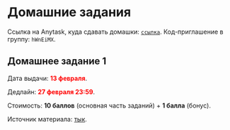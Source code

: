# Домашние задания

Ссылка на Anytask, куда сдавать домашки: [```ссылка```](https://anytask.org/course/1180). Код-приглашение в группу: ```hWnEiMX```.

## Домашнее задание 1

Дата выдачи: <span style="color:red">__13 февраля__</span>.

Дедлайн: <span style="color:red">__27 февраля 23:59__</span>.

Стоимость: __10 баллов__ (основная часть заданий) + __1 балла__ (бонус).

Источник материала: [тык](https://github.com/mmp-practicum-team/mmp_practicum_spring_2024/blob/main/Tasks/Task%2001.5/task_01.5.ipynb).